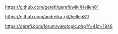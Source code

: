 
https://github.com/gerefi/gerefi/wiki/Hellen81

https://github.com/andreika-git/hellen81/

https://gerefi.com/forum/viewtopic.php?f=4&t=1946

